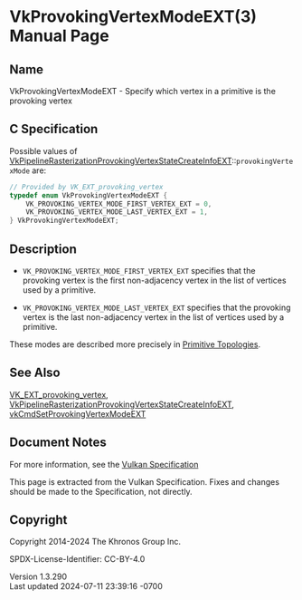 # VkProvokingVertexModeEXT(3) Manual Page

## Name

VkProvokingVertexModeEXT - Specify which vertex in a primitive is the
provoking vertex



## <a href="#_c_specification" class="anchor"></a>C Specification

Possible values of
[VkPipelineRasterizationProvokingVertexStateCreateInfoEXT](https://registry.khronos.org/vulkan/specs/1.3-extensions/man/html/VkPipelineRasterizationProvokingVertexStateCreateInfoEXT.html)::`provokingVertexMode`
are:

``` c
// Provided by VK_EXT_provoking_vertex
typedef enum VkProvokingVertexModeEXT {
    VK_PROVOKING_VERTEX_MODE_FIRST_VERTEX_EXT = 0,
    VK_PROVOKING_VERTEX_MODE_LAST_VERTEX_EXT = 1,
} VkProvokingVertexModeEXT;
```

## <a href="#_description" class="anchor"></a>Description

- `VK_PROVOKING_VERTEX_MODE_FIRST_VERTEX_EXT` specifies that the
  provoking vertex is the first non-adjacency vertex in the list of
  vertices used by a primitive.

- `VK_PROVOKING_VERTEX_MODE_LAST_VERTEX_EXT` specifies that the
  provoking vertex is the last non-adjacency vertex in the list of
  vertices used by a primitive.

These modes are described more precisely in <a
href="https://registry.khronos.org/vulkan/specs/1.3-extensions/html/vkspec.html#drawing-primitive-topologies"
target="_blank" rel="noopener">Primitive Topologies</a>.

## <a href="#_see_also" class="anchor"></a>See Also

[VK_EXT_provoking_vertex](https://registry.khronos.org/vulkan/specs/1.3-extensions/man/html/VK_EXT_provoking_vertex.html),
[VkPipelineRasterizationProvokingVertexStateCreateInfoEXT](https://registry.khronos.org/vulkan/specs/1.3-extensions/man/html/VkPipelineRasterizationProvokingVertexStateCreateInfoEXT.html),
[vkCmdSetProvokingVertexModeEXT](https://registry.khronos.org/vulkan/specs/1.3-extensions/man/html/vkCmdSetProvokingVertexModeEXT.html)

## <a href="#_document_notes" class="anchor"></a>Document Notes

For more information, see the <a
href="https://registry.khronos.org/vulkan/specs/1.3-extensions/html/vkspec.html#VkProvokingVertexModeEXT"
target="_blank" rel="noopener">Vulkan Specification</a>

This page is extracted from the Vulkan Specification. Fixes and changes
should be made to the Specification, not directly.

## <a href="#_copyright" class="anchor"></a>Copyright

Copyright 2014-2024 The Khronos Group Inc.

SPDX-License-Identifier: CC-BY-4.0

Version 1.3.290  
Last updated 2024-07-11 23:39:16 -0700
